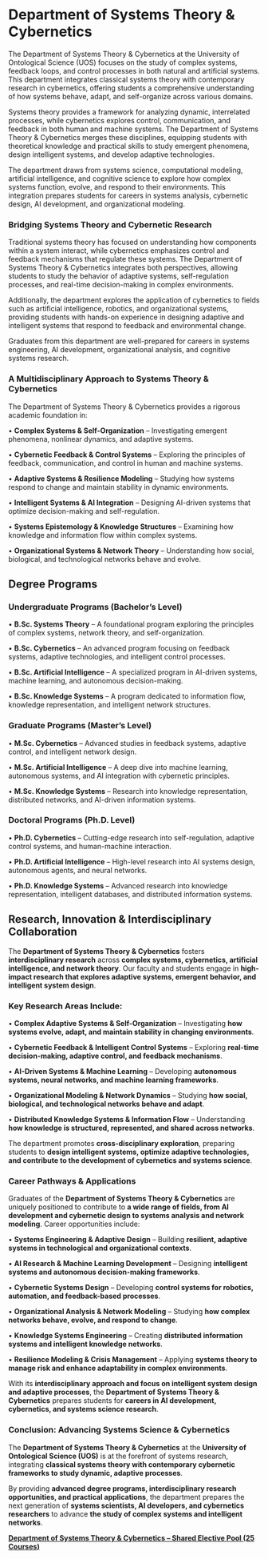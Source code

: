# Department of Systems Theory & Cybernetics

The Department of Systems Theory & Cybernetics at the University of Ontological Science (UOS) focuses on the study of complex systems, feedback loops, and control processes in both natural and artificial systems. This department integrates classical systems theory with contemporary research in cybernetics, offering students a comprehensive understanding of how systems behave, adapt, and self-organize across various domains.

Systems theory provides a framework for analyzing dynamic, interrelated processes, while cybernetics explores control, communication, and feedback in both human and machine systems. The Department of Systems Theory & Cybernetics merges these disciplines, equipping students with theoretical knowledge and practical skills to study emergent phenomena, design intelligent systems, and develop adaptive technologies.

The department draws from systems science, computational modeling, artificial intelligence, and cognitive science to explore how complex systems function, evolve, and respond to their environments. This integration prepares students for careers in systems analysis, cybernetic design, AI development, and organizational modeling.

### **Bridging Systems Theory and Cybernetic Research**

Traditional systems theory has focused on understanding how components within a system interact, while cybernetics emphasizes control and feedback mechanisms that regulate these systems. The Department of Systems Theory & Cybernetics integrates both perspectives, allowing students to study the behavior of adaptive systems, self-regulation processes, and real-time decision-making in complex environments.

Additionally, the department explores the application of cybernetics to fields such as artificial intelligence, robotics, and organizational systems, providing students with hands-on experience in designing adaptive and intelligent systems that respond to feedback and environmental change.

Graduates from this department are well-prepared for careers in systems engineering, AI development, organizational analysis, and cognitive systems research.

### **A Multidisciplinary Approach to Systems Theory & Cybernetics**

The Department of Systems Theory & Cybernetics provides a rigorous academic foundation in:

•	**Complex Systems & Self-Organization** – Investigating emergent phenomena, nonlinear dynamics, and adaptive systems.

•	**Cybernetic Feedback & Control Systems** – Exploring the principles of feedback, communication, and control in human and machine systems.

•	**Adaptive Systems & Resilience Modeling** – Studying how systems respond to change and maintain stability in dynamic environments.

•	**Intelligent Systems & AI Integration** – Designing AI-driven systems that optimize decision-making and self-regulation.

•	**Systems Epistemology & Knowledge Structures** – Examining how knowledge and information flow within complex systems.

•	**Organizational Systems & Network Theory** – Understanding how social, biological, and technological networks behave and evolve.

## **Degree Programs**

### **Undergraduate Programs (Bachelor’s Level)**

•	**B.Sc. Systems Theory** – A foundational program exploring the principles of complex systems, network theory, and self-organization.

•	**B.Sc. Cybernetics** – An advanced program focusing on feedback systems, adaptive technologies, and intelligent control processes.

•	**B.Sc. Artificial Intelligence** – A specialized program in AI-driven systems, machine learning, and autonomous decision-making.

•	**B.Sc. Knowledge Systems** – A program dedicated to information flow, knowledge representation, and intelligent network structures.

### **Graduate Programs (Master’s Level)**

•	**M.Sc. Cybernetics** – Advanced studies in feedback systems, adaptive control, and intelligent network design.

•	**M.Sc. Artificial Intelligence** – A deep dive into machine learning, autonomous systems, and AI integration with cybernetic principles.

•	**M.Sc. Knowledge Systems** – Research into knowledge representation, distributed networks, and AI-driven information systems.

### **Doctoral Programs (Ph.D. Level)**

•	**Ph.D. Cybernetics** – Cutting-edge research into self-regulation, adaptive control systems, and human-machine interaction.

•	**Ph.D. Artificial Intelligence** – High-level research into AI systems design, autonomous agents, and neural networks.

•	**Ph.D. Knowledge Systems** – Advanced research into knowledge representation, intelligent databases, and distributed information systems.

## **Research, Innovation & Interdisciplinary Collaboration**

The **Department of Systems Theory & Cybernetics** fosters **interdisciplinary research** across **complex systems, cybernetics, artificial intelligence, and network theory**. Our faculty and students engage in **high-impact research that explores adaptive systems, emergent behavior, and intelligent system design**.

### **Key Research Areas Include:**

•	**Complex Adaptive Systems & Self-Organization** – Investigating **how systems evolve, adapt, and maintain stability in changing environments**.

•	**Cybernetic Feedback & Intelligent Control Systems** – Exploring **real-time decision-making, adaptive control, and feedback mechanisms**.

•	**AI-Driven Systems & Machine Learning** – Developing **autonomous systems, neural networks, and machine learning frameworks**.

•	**Organizational Modeling & Network Dynamics** – Studying **how social, biological, and technological networks behave and adapt**.

•	**Distributed Knowledge Systems & Information Flow** – Understanding **how knowledge is structured, represented, and shared across networks**.

The department promotes **cross-disciplinary exploration**, preparing students to **design intelligent systems, optimize adaptive technologies, and contribute to the development of cybernetics and systems science**.

### **Career Pathways & Applications**

Graduates of the **Department of Systems Theory & Cybernetics** are uniquely positioned to contribute to **a wide range of fields, from AI development and cybernetic design to systems analysis and network modeling**. Career opportunities include:

•	**Systems Engineering & Adaptive Design** – Building **resilient, adaptive systems in technological and organizational contexts**.

•	**AI Research & Machine Learning Development** – Designing **intelligent systems and autonomous decision-making frameworks**.

•	**Cybernetic Systems Design** – Developing **control systems for robotics, automation, and feedback-based processes**.

•	**Organizational Analysis & Network Modeling** – Studying **how complex networks behave, evolve, and respond to change**.

•	**Knowledge Systems Engineering** – Creating **distributed information systems and intelligent knowledge networks**.

•	**Resilience Modeling & Crisis Management** – Applying **systems theory to manage risk and enhance adaptability in complex environments**.

With its **interdisciplinary approach and focus on intelligent system design and adaptive processes**, the **Department of Systems Theory & Cybernetics** prepares students for **careers in AI development, cybernetics, and systems science research**.

### **Conclusion: Advancing Systems Science & Cybernetics**

The **Department of Systems Theory & Cybernetics** at the **University of Ontological Science (UOS)** is at the forefront of systems research, integrating **classical systems theory with contemporary cybernetic frameworks to study dynamic, adaptive processes**.

By providing **advanced degree programs, interdisciplinary research opportunities, and practical applications**, the department prepares the next generation of **systems scientists, AI developers, and cybernetics researchers** to advance **the study of complex systems and intelligent networks**.

[**Department of Systems Theory & Cybernetics – Shared Elective Pool (25 Courses)**](Department%20of%20Systems%20Theory%20&%20Cybernetics%20%E2%80%93%20Share%201942c2ffeee280e4a1d1d0cecdb38eaf.md)